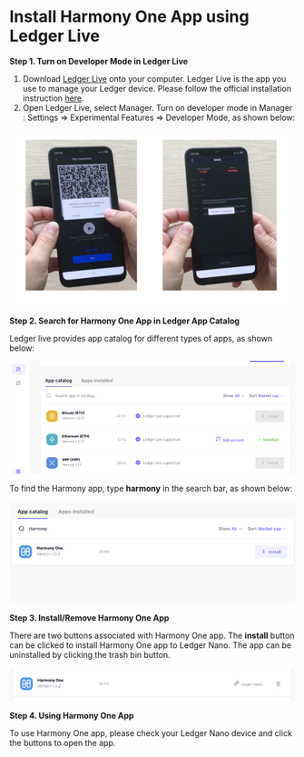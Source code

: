 # Install Harmony One App using Ledger Live

**Step 1. Turn on Developer Mode in Ledger Live**

1. Download [Ledger Live](https://support.ledgerwallet.com/hc/en-us/articles/360006395553/) onto your computer. Ledger Live is the app you use to manage your Ledger device.  Please follow the official installation instruction [here](https://support.ledger.com/hc/en-us/articles/360006395553).
2. Open Ledger Live,  select Manager.  Turn on developer mode in Manager : Settings =&gt; Experimental Features =&gt; Developer Mode, as shown below:

![](../../.gitbook/assets/image%20%2822%29.png)

**Step 2. Search for Harmony One App in Ledger App Catalog**

Ledger live provides app catalog for different types of apps, as shown below:

![](../../.gitbook/assets/image%20%2824%29.png)

To find the Harmony app, type **harmony** in the search bar, as shown below:

![](../../.gitbook/assets/image%20%2851%29.png)

**Step 3. Install/Remove Harmony One App**

There are two buttons associated with Harmony One app. The **install** button can be clicked to install Harmony One app to Ledger Nano. The app can be uninstalled by clicking the trash bin button.

![](../../.gitbook/assets/image%20%2826%29.png)

**Step 4. Using Harmony One App**

To use Harmony One app, please check your Ledger Nano device and click the buttons to open the app.

